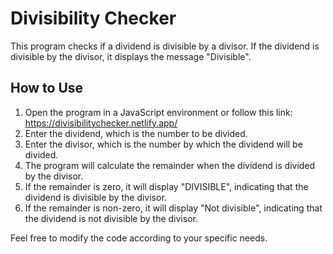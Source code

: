 # Divisibility Checker

This program checks if a dividend is divisible by a divisor. If the dividend is divisible by the divisor, it displays the message "Divisible".

## How to Use

1. Open the program in a JavaScript environment or follow this link: https://divisibilitychecker.netlify.app/
2. Enter the dividend, which is the number to be divided.
3. Enter the divisor, which is the number by which the dividend will be divided.
4. The program will calculate the remainder when the dividend is divided by the divisor.
5. If the remainder is zero, it will display "DIVISIBLE", indicating that the dividend is divisible by the divisor.
6. If the remainder is non-zero, it will display "Not divisible", indicating that the dividend is not divisible by the divisor.

Feel free to modify the code according to your specific needs.

